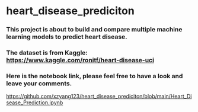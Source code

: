 # heart_disease_prediciton
### This project is about to build and compare multiple machine learning models to predict heart disease.
### The dataset is from Kaggle: https://www.kaggle.com/ronitf/heart-disease-uci
### Here is the notebook link, please feel free to have a look and leave your comments.
https://github.com/xzyang123/heart_disease_prediciton/blob/main/Heart_Disease_Prediction.ipynb
